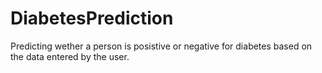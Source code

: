 # DiabetesPrediction
Predicting wether a person is posistive or negative for diabetes based on the data entered by the user.

